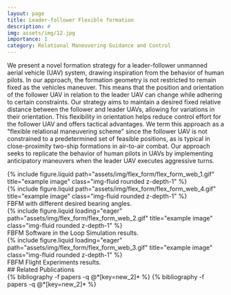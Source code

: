 ```yaml
---
layout: page
title: Leader-follower Flexible formation
description: #
img: assets/img/12.jpg
importance: 1
category: Relational Maneuvering Guidance and Control
---
```


We present a novel formation strategy for a leader-follower unmanned aerial vehicle (UAV) system, drawing inspiration from the behavior of human pilots. In our approach, the formation geometry is not restricted to remain fixed as the vehicles maneuver. This means that the position and orientation of the follower UAV in relation to the leader UAV can change while adhering to certain constraints. Our strategy aims to maintain a desired fixed relative distance between the follower and leader UAVs, allowing for variations in their orientation. This flexibility in orientation helps reduce control effort for the follower UAV and offers tactical advantages. We term this approach as a "flexible relational maneuvering scheme" since the follower UAV is not constrained to a predetermined set of feasible positions, as is typical in close-proximity two-ship formations in air-to-air combat. Our approach seeks to replicate the behavior of human pilots in UAVs by implementing anticipatory maneuvers when the leader UAV executes aggressive turns.

<div class="row justify-content-sm-center">
    <div class="col-sm-6 mt-3 mt-md-0">
        {% include figure.liquid path="assets/img/flex_form/flex_form_web_1.gif" title="example image" class="img-fluid rounded z-depth-1" %}
    </div>
    <div class="col-sm-6 mt-3 mt-md-0">
        {% include figure.liquid path="assets/img/flex_form/flex_form_web_4.gif" title="example image" class="img-fluid rounded z-depth-1" %}
    </div>
</div>
<div class="caption">
    FBFM with different desired bearing angles. 
</div>
<div class ="row justify-content-sm-center">
    {% include figure.liquid loading="eager" path="assets/img/flex_form/flex_form_web_2.gif" title="example image" class="img-fluid rounded z-depth-1" %}
</div>
<div class="caption">
    FBFM Software in the Loop Simulation results. 
</div>
<div class ="row justify-content-sm-center">
    {% include figure.liquid loading="eager" path="assets/img/flex_form/flex_form_web_3.gif" title="example image" class="img-fluid rounded z-depth-1" %}
</div>
<div class="caption">
    FBFM Flight Experiments results. 
</div>
## Related Publications
<div class="publications">
  {% bibliography -f papers -q @*[key=new_2]* %}
  {% bibliography -f papers -q @*[key=new_2]* %}
</div>
